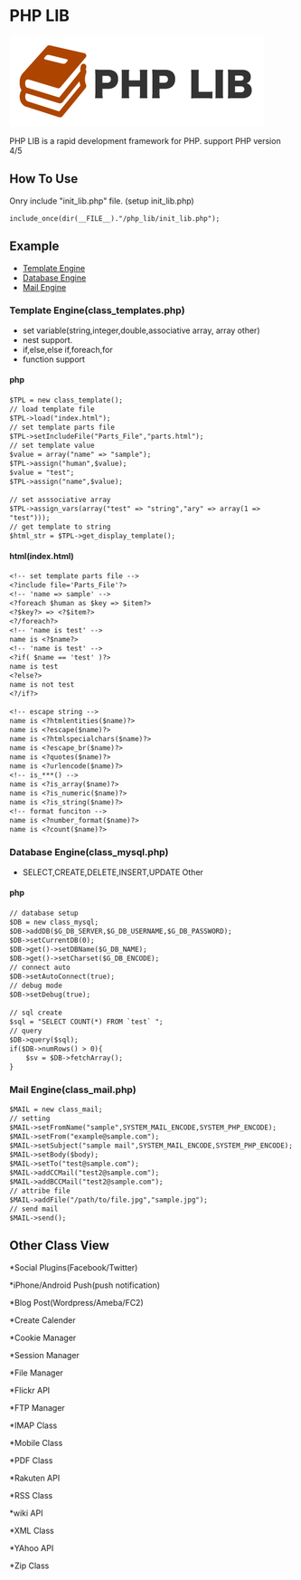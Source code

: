 # PHP LIB
![image](/example/images/icon.png)

PHP LIB is a rapid development framework for PHP.
support PHP version 4/5

## How To Use
Onry include "init_lib.php" file.
(setup init_lib.php)

    include_once(dir(__FILE__)."/php_lib/init_lib.php");


## Example
* [Template Engine](#tpl)
* [Database Engine](#db)
* [Mail Engine](#mail)

### <a name="tpl">Template Engine(class_templates.php)
* set variable(string,integer,double,associative array, array other)
* nest support.
* if,else,else if,foreach,for
* function support

#### php
    $TPL = new class_template();
    // load template file
    $TPL->load("index.html");
    // set template parts file
    $TPL->setIncludeFile("Parts_File","parts.html");
    // set template value
    $value = array("name" => "sample");
    $TPL->assign("human",$value);
    $value = "test";
    $TPL->assign("name",$value);
    
    // set asssociative array
    $TPL->assign_vars(array("test" => "string","ary" => array(1 => "test")));
    // get template to string
    $html_str = $TPL->get_display_template();

#### html(index.html)
    <!-- set template parts file -->
    <?include file='Parts_File'?>
    <!-- 'name => sample' -->
    <?foreach $human as $key => $item?>
    <?$key?> => <?$item?>
    <?/foreach?>
    <!-- 'name is test' -->
    name is <?$name?>
    <!-- 'name is test' -->
    <?if( $name == 'test' )?>
    name is test
    <?else?>
    name is not test
    <?/if?>

    <!-- escape string -->
    name is <?htmlentities($name)?>
    name is <?escape($name)?>
    name is <?htmlspecialchars($name)?>
    name is <?escape_br($name)?>
    name is <?quotes($name)?>
    name is <?urlencode($name)?>
    <!-- is_***() -->
    name is <?is_array($name)?>
    name is <?is_numeric($name)?>
    name is <?is_string($name)?>
    <!-- format funciton -->
    name is <?number_format($name)?>
    name is <?count($name)?>

### <a name="db">Database Engine(class_mysql.php)
* SELECT,CREATE,DELETE,INSERT,UPDATE Other

#### php
    // database setup
    $DB = new class_mysql;
    $DB->addDB($G_DB_SERVER,$G_DB_USERNAME,$G_DB_PASSWORD);
    $DB->setCurrentDB(0);
    $DB->get()->setDBName($G_DB_NAME);
    $DB->get()->setCharset($G_DB_ENCODE);
    // connect auto
    $DB->setAutoConnect(true);
    // debug mode
    $DB->setDebug(true);

    // sql create
    $sql = "SELECT COUNT(*) FROM `test` ";
    // query
    $DB->query($sql);
    if($DB->numRows() > 0){
        $sv = $DB->fetchArray();
    }

### <a name="mail">Mail Engine(class_mail.php)
    $MAIL = new class_mail;
    // setting
    $MAIL->setFromName("sample",SYSTEM_MAIL_ENCODE,SYSTEM_PHP_ENCODE);
    $MAIL->setFrom("example@sample.com");
    $MAIL->setSubject("sample mail",SYSTEM_MAIL_ENCODE,SYSTEM_PHP_ENCODE);
    $MAIL->setBody($body);
    $MAIL->setTo("test@sample.com");
    $MAIL->addCCMail("test2@sample.com");
    $MAIL->addBCCMail("test2@sample.com");
    // attribe file
    $MAIL->addFile("/path/to/file.jpg","sample.jpg");
    // send mail
    $MAIL->send();

## Other Class View
*Social Plugins(Facebook/Twitter)

*iPhone/Android Push(push notification)

*Blog Post(Wordpress/Ameba/FC2)

*Create Calender

*Cookie Manager

*Session Manager

*File Manager

*Flickr API

*FTP Manager

*IMAP Class

*Mobile Class

*PDF Class

*Rakuten API

*RSS Class

*wiki API

*XML Class

*YAhoo API

*Zip Class
